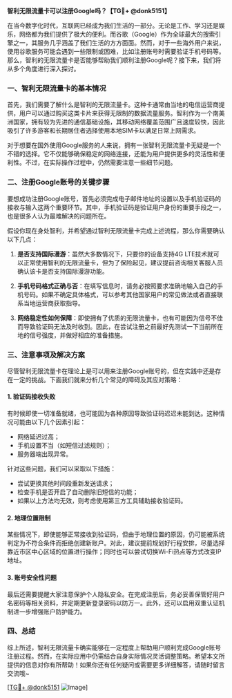 **智利无限流量卡可以注册Google吗？【TG💪+ @donk5151】**

在当今数字化时代，互联网已经成为我们生活的一部分。无论是工作、学习还是娱乐，网络都为我们提供了极大的便利。而谷歌（Google）作为全球最大的搜索引擎之一，其服务几乎涵盖了我们生活的方方面面。然而，对于一些海外用户来说，使用谷歌服务可能会遇到一些限制或困难，比如注册账号时需要验证手机号码等。那么，智利的无限流量卡是否能够帮助我们顺利注册Google呢？接下来，我们将从多个角度进行深入探讨。

### 一、智利无限流量卡的基本情况

首先，我们需要了解什么是智利的无限流量卡。这种卡通常由当地的电信运营商提供，用户可以通过购买这类卡片来获得无限制的数据流量服务。智利作为一个南美洲国家，拥有较为先进的通信基础设施，其移动网络覆盖范围广且速度较快，因此吸引了许多游客和长期居住者选择使用本地SIM卡以满足日常上网需求。

对于想要在国外使用Google服务的人来说，拥有一张智利无限流量卡无疑是一个不错的选择。它不仅能够确保稳定的网络连接，还能为用户提供更多的灵活性和便利性。不过，在实际操作过程中，仍然需要注意一些细节问题。

### 二、注册Google账号的关键步骤

要想成功注册Google账号，首先必须完成电子邮件地址的设置以及手机验证码的接收与输入这两个重要环节。其中，手机验证码是验证用户身份的重要手段之一，也是很多人认为最难解决的问题所在。

假设你现在身处智利，并希望通过智利无限流量卡完成上述流程，那么你需要确认以下几点：

1. **是否支持国际漫游**：虽然大多数情况下，只要你的设备支持4G LTE技术就可以正常使用智利的无限流量卡，但为了保险起见，建议提前咨询相关客服人员确认该卡是否支持国际漫游功能。
   
2. **手机号码格式正确与否**：在填写信息时，请务必按照要求准确地输入自己的手机号码。如果不确定具体格式，可以参考其他国家用户的常见做法或者直接联系当地运营商获取指导。

3. **网络稳定性如何保障**：即使拥有了优质的无限流量卡，也有可能因为信号不佳而导致验证码无法及时收到。因此，在尝试注册之前最好先测试一下当前所在地的信号强度，并做好相应的准备措施。

### 三、注意事项及解决方案

尽管智利无限流量卡在理论上是可以用来注册Google账号的，但在实践中还是存在一定的挑战。下面我们就来分析几个常见的障碍及其应对策略：

#### 1. 验证码接收失败

有时候即使一切准备就绪，也可能因为各种原因导致验证码迟迟未能到达。这种情况可能由以下几个因素引起：
   - 网络延迟过高；
   - 手机设置不当（如短信过滤规则）；
   - 服务器端出现异常。

针对这些问题，我们可以采取以下措施：
   - 尝试更换其他时间段重新发送请求；
   - 检查手机是否开启了自动删除旧短信的功能；
   - 如果以上方法均无效，则考虑使用第三方工具辅助接收验证码。

#### 2. 地理位置限制

某些情况下，即使能够正常接收到验证码，但由于地理位置的原因，仍可能被系统判定为不符合条件而拒绝创建新账户。对此，建议提前规划好行程安排，尽量选择靠近市区中心区域的位置进行操作；同时也可以尝试切换Wi-Fi热点等方式改变IP地址。

#### 3. 账号安全性问题

最后还需要提醒大家注意保护个人隐私安全。在完成注册后，务必妥善保管好用户名密码等相关资料，并定期更新登录密码以防万一。此外，还可以启用双重认证机制进一步增强账户防护能力。

### 四、总结

综上所述，智利无限流量卡确实能够在一定程度上帮助用户顺利完成Google账号注册过程。然而，在实际应用中仍需结合自身实际情况灵活调整策略。希望本文所提供的信息对你有所帮助！如果你还有任何疑问或需要更多详细解答，请随时留言交流哦~

[[TG💪+ @donk5151](https://t.me/s/donk5151) ![Image](https://i.postimg.cc/rwNCRYN7/Snipaste-2025-04-30-17-27-05.png)]